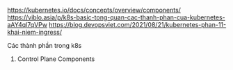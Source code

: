https://kubernetes.io/docs/concepts/overview/components/
https://viblo.asia/p/k8s-basic-tong-quan-cac-thanh-phan-cua-kubernetes-aAY4ql7qVPw
https://blog.devopsviet.com/2021/08/21/kubernetes-phan-11-khai-niem-ingress/

Các thành phần trong k8s 
1. Control Plane Components

